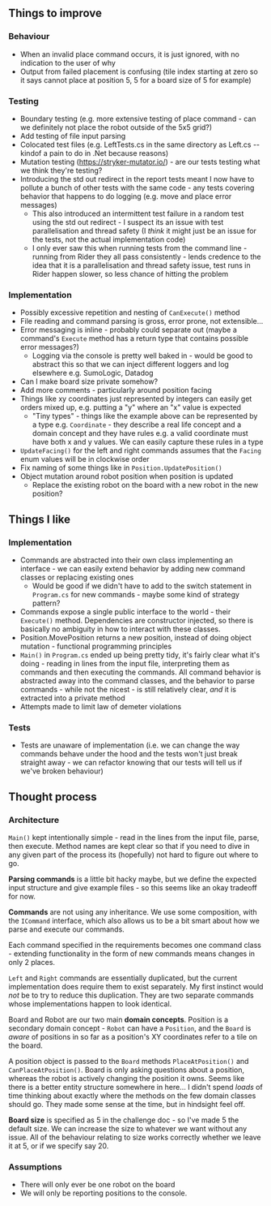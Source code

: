 ## Things to improve

### Behaviour
- When an invalid place command occurs, it is just ignored, with no indication to the user of why
- Output from failed placement is confusing (tile index starting at zero so it says cannot place at position 5, 5 for a board size of 5 for example)

### Testing
- Boundary testing (e.g. more extensive testing of place command - can we definitely not place the robot outside of the 5x5 grid?)
- Add testing of file input parsing
- Colocated test files (e.g. LeftTests.cs in the same directory as Left.cs -- kindof a pain to do in .Net because reasons)
- Mutation testing (https://stryker-mutator.io/) - are our tests testing what we think they're testing?
- Introducing the std out redirect in the report tests meant I now have to pollute a bunch of other tests with the same code - any tests covering behavior that happens to do logging (e.g. move and place error messages)
  - This also introduced an intermittent test failure in a random test using the std out redirect - I suspect its an issue with test parallelisation and thread safety (I _think_ it might just be an issue for the tests, not the actual implementation code)
  - I only ever saw this when running tests from the command line - running from Rider they all pass consistently - lends credence to the idea that it is a parallelisation and thread safety issue, test runs in Rider happen slower, so less chance of hitting the problem

### Implementation
- Possibly excessive repetition and nesting of `CanExecute()` method
- File reading and command parsing is gross, error prone, not extensible...
- Error messaging is inline - probably could separate out (maybe a command's `Execute` method has a return type that contains possible error messages?)
  - Logging via the console is pretty well baked in - would be good to abstract this so that we can inject different loggers and log elsewhere e.g. SumoLogic, Datadog
- Can I make board size private somehow?
- Add more comments - particularly around position facing
- Things like xy coordinates just represented by integers can easily get orders mixed up, e.g. putting a "y" where an "x" value is expected
  - "Tiny types" - things like the example above can be represented by a type e.g. `Coordinate` - they describe a real life concept and a domain concept and they have rules e.g. a valid coordinate must have both x and y values. We can easily capture these rules in a type
- `UpdateFacing()` for the left and right commands assumes that the `Facing` enum values will be in clockwise order
- Fix naming of some things like in `Position.UpdatePosition()`
- Object mutation around robot position when position is updated
  - Replace the existing robot on the board with a new robot in the new position?

## Things I like

### Implementation
- Commands are abstracted into their own class implementing an interface - we can easily extend behavior by adding new command classes or replacing existing ones
  - Would be good if we didn't have to add to the switch statement in `Program.cs` for new commands - maybe some kind of strategy pattern?
- Commands expose a single public interface to the world - their `Execute()` method. Dependencies are constructor injected, so there is basically no ambiguity in how to interact with these classes.
- Position.MovePosition returns a new position, instead of doing object mutation - functional programming principles 
- `Main()` in `Program.cs` ended up being pretty tidy, it's fairly clear what it's doing - reading in lines from the input file, interpreting them as commands and then executing the commands. All command behavior is abstracted away into the command classes, and the behavior to parse commands - while not the nicest - is still relatively clear, _and_ it is extracted into a private method
- Attempts made to limit law of demeter violations

### Tests
- Tests are unaware of implementation (i.e. we can change the way commands behave under the hood and the tests won't just break straight away - we can refactor knowing that our tests will tell us if we've broken behaviour)


## Thought process

### Architecture
`Main()` kept intentionally simple - read in the lines from the input file, parse, then execute. Method names are kept clear so that if you need to dive in any given part of the process its (hopefully) not hard to figure out where to go.

**Parsing commands** is a little bit hacky maybe, but we define the expected input structure and give example files - so this seems like an okay tradeoff for now.

**Commands** are not using any inheritance. We use some composition, with the `ICommand` interface, which also allows us to be a bit smart about how we parse and execute our commands.

Each command specified in the requirements becomes one command class - extending functionality in the form of new commands means changes in only 2 places.

`Left` and `Right` commands are essentially duplicated, but the current implementation does require them to exist separately. My first instinct would _not_ be to try to reduce this duplication. They are two separate commands whose implementations happen to look identical.

Board and Robot are our two main **domain concepts**. Position is a secondary domain concept - `Robot` can have a `Position`, and the `Board` is _aware_ of positions in so far as a position's XY coordinates refer to a tile on the board.

A position object is passed to the `Board` methods `PlaceAtPosition()` and `CanPlaceAtPosition()`. Board is only asking questions about a position, whereas the robot is actively changing the position it owns. Seems like there is a better entity structure somewhere in here...
I didn't spend _loads_ of time thinking about exactly where the methods on the few domain classes should go. They made some sense at the time, but in hindsight feel off.

**Board size** is specified as 5 in the challenge doc - so I've made 5 the default size. We can increase the size to whatever we want without any issue. All of the behaviour relating to size works correctly whether we leave it at 5, or if we specify say 20.


### Assumptions
- There will only ever be one robot on the board
- We will only be reporting positions to the console.